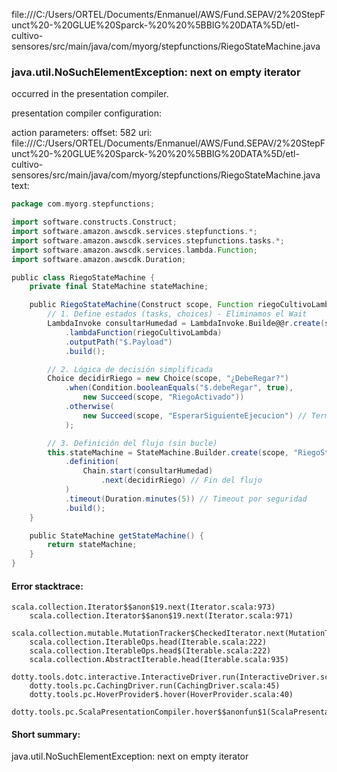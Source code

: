 file:///C:/Users/ORTEL/Documents/Enmanuel/AWS/Fund.SEPAV/2%20StepFunct%20-%20GLUE%20Sparck-%20%20%5BBIG%20DATA%5D/etl-cultivo-sensores/src/main/java/com/myorg/stepfunctions/RiegoStateMachine.java
### java.util.NoSuchElementException: next on empty iterator

occurred in the presentation compiler.

presentation compiler configuration:


action parameters:
offset: 582
uri: file:///C:/Users/ORTEL/Documents/Enmanuel/AWS/Fund.SEPAV/2%20StepFunct%20-%20GLUE%20Sparck-%20%20%5BBIG%20DATA%5D/etl-cultivo-sensores/src/main/java/com/myorg/stepfunctions/RiegoStateMachine.java
text:
```scala
package com.myorg.stepfunctions;

import software.constructs.Construct;
import software.amazon.awscdk.services.stepfunctions.*;
import software.amazon.awscdk.services.stepfunctions.tasks.*;
import software.amazon.awscdk.services.lambda.Function;
import software.amazon.awscdk.Duration;

public class RiegoStateMachine {
    private final StateMachine stateMachine;

    public RiegoStateMachine(Construct scope, Function riegoCultivoLambda) {
        // 1. Define estados (tasks, choices) - Eliminamos el Wait
        LambdaInvoke consultarHumedad = LambdaInvoke.Builde@@r.create(scope, "ConsultarHumedad")
            .lambdaFunction(riegoCultivoLambda)
            .outputPath("$.Payload")
            .build();

        // 2. Lógica de decisión simplificada
        Choice decidirRiego = new Choice(scope, "¿DebeRegar?")
            .when(Condition.booleanEquals("$.debeRegar", true), 
                new Succeed(scope, "RiegoActivado"))
            .otherwise(
                new Succeed(scope, "EsperarSiguienteEjecucion") // Termina limpiamente
            );

        // 3. Definición del flujo (sin bucle)
        this.stateMachine = StateMachine.Builder.create(scope, "RiegoStateMachine")
            .definition(
                Chain.start(consultarHumedad)
                    .next(decidirRiego) // Fin del flujo
            )
            .timeout(Duration.minutes(5)) // Timeout por seguridad
            .build();
    }

    public StateMachine getStateMachine() {
        return stateMachine;
    }
}
```



#### Error stacktrace:

```
scala.collection.Iterator$$anon$19.next(Iterator.scala:973)
	scala.collection.Iterator$$anon$19.next(Iterator.scala:971)
	scala.collection.mutable.MutationTracker$CheckedIterator.next(MutationTracker.scala:76)
	scala.collection.IterableOps.head(Iterable.scala:222)
	scala.collection.IterableOps.head$(Iterable.scala:222)
	scala.collection.AbstractIterable.head(Iterable.scala:935)
	dotty.tools.dotc.interactive.InteractiveDriver.run(InteractiveDriver.scala:164)
	dotty.tools.pc.CachingDriver.run(CachingDriver.scala:45)
	dotty.tools.pc.HoverProvider$.hover(HoverProvider.scala:40)
	dotty.tools.pc.ScalaPresentationCompiler.hover$$anonfun$1(ScalaPresentationCompiler.scala:389)
```
#### Short summary: 

java.util.NoSuchElementException: next on empty iterator